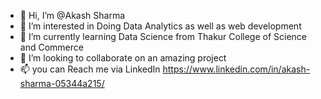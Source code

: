 - 👋 Hi, I’m @Akash Sharma
- 👀 I’m interested in Doing Data Analytics as well as web development 
- 🌱 I’m currently learning Data Science from Thakur College of Science and Commerce
- 💞️ I’m looking to collaborate on an amazing project
- 📫 you can Reach me via LinkedIn <a>https://www.linkedin.com/in/akash-sharma-05344a215/</a>

<!---
Runtime-Terrorr/Runtime-Terrorr is a ✨ special ✨ repository because its `README.md` (this file) appears on your GitHub profile.
You can click the Preview link to take a look at your changes.
--->
